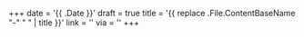 +++
date = '{{ .Date }}'
draft = true
title = '{{ replace .File.ContentBaseName "-" " " | title }}'
link = ''
via = ''
+++

> 
